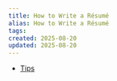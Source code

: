 ```yaml
---
title: How to Write a Résumé
alias: How to Write a Résumé
tags:
created: 2025-08-20
updated: 2025-08-20
---
```


- [Tips](https://practicaltypography.com/resumes.html)